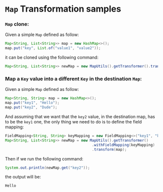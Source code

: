 <head>
    <title>Samples</title>
</head>

# `Map` Transformation samples

### `Map` clone:

Given a simple `Map` defined as follow:

~~~Java
Map<String, List<String>> map = new HashMap<>();
map.put("key", List.of("value1", "value2"));
~~~

it can be cloned using the following command:

~~~Java
Map<String, List<String>> newMap = new MapUtils().getTransformer().transform(map);
~~~

### Map a `Key` value into a different `Key` in the destination `Map`:

Given a simple `Map` defined as follow:

~~~Java
Map<String, String> map = new HashMap<>();
map.put("key1", "Hello");
map.put("key2", "Dude");
~~~

And assuming that we want that the `key2` value, in the destination map, has to be the `key1` one,
the only thing we need to do is to define the field mapping:

~~~Java
FieldMapping<String, String> keyMapping = new FieldMapping<>("key1", "key2");
Map<String, List<String>> newMap = new MapUtils().getTransformer()
                                        .withFieldMapping(keyMapping)
                                        .transform(map);
~~~

Then if we run the following command:

~~~Java
System.out.println(newMap.get("key2"));
~~~

the output will be:

~~~Java
Hello
~~~
